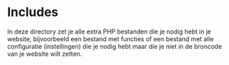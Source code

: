 # Includes

In deze directory zet je alle extra PHP bestanden die je nodig hebt in je website, 
bijvoorbeeld een bestand met functies of een bestand met alle configuratie (instellingen) die je nodig hebt maar die je niet in de broncode van je website wilt zetten.


